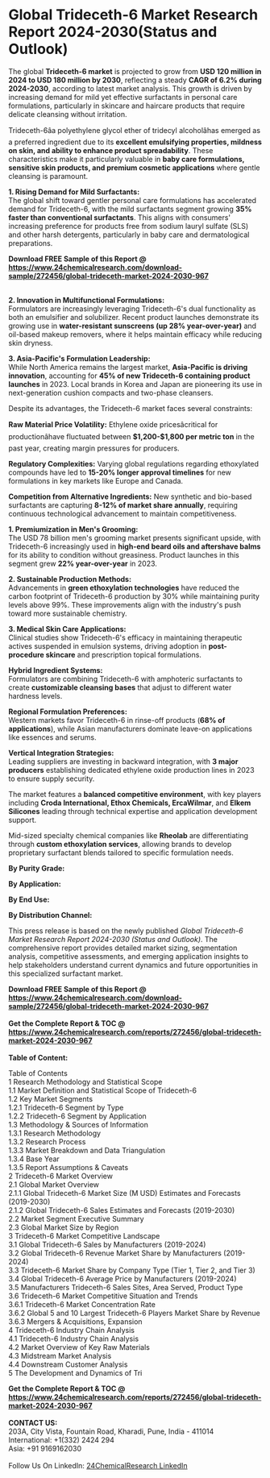 <h1>Global Trideceth-6 Market Research Report 2024-2030(Status and Outlook)</h1><p>The global <strong>Trideceth-6 market</strong> is projected to grow from <strong>USD 120 million in 2024 to USD 180 million by 2030</strong>, reflecting a steady <strong>CAGR of 6.2% during 2024-2030</strong>, according to latest market analysis. This growth is driven by increasing demand for mild yet effective surfactants in personal care formulations, particularly in skincare and haircare products that require delicate cleansing without irritation.</p><p>Trideceth-6âa polyethylene glycol ether of tridecyl alcoholâhas emerged as a preferred ingredient due to its <strong>excellent emulsifying properties, mildness on skin, and ability to enhance product spreadability</strong>. These characteristics make it particularly valuable in <strong>baby care formulations, sensitive skin products, and premium cosmetic applications</strong> where gentle cleansing is paramount.</p><p><strong>1. Rising Demand for Mild Surfactants:</strong><br>
The global shift toward gentler personal care formulations has accelerated demand for Trideceth-6, with the mild surfactants segment growing <strong>35% faster than conventional surfactants</strong>. This aligns with consumers' increasing preference for products free from sodium lauryl sulfate (SLS) and other harsh detergents, particularly in baby care and dermatological preparations.</p><div><b>Download FREE Sample of this Report @ 
            <a href="https://www.24chemicalresearch.com/download-sample/272456/global-trideceth-market-2024-2030-967">
            https://www.24chemicalresearch.com/download-sample/272456/global-trideceth-market-2024-2030-967</a></b></div><br><p><strong>2. Innovation in Multifunctional Formulations:</strong><br>
Formulators are increasingly leveraging Trideceth-6's dual functionality as both an emulsifier and solubilizer. Recent product launches demonstrate its growing use in <strong>water-resistant sunscreens (up 28% year-over-year)</strong> and oil-based makeup removers, where it helps maintain efficacy while reducing skin dryness.</p><p><strong>3. Asia-Pacific's Formulation Leadership:</strong><br>
While North America remains the largest market, <strong>Asia-Pacific is driving innovation</strong>, accounting for <strong>45% of new Trideceth-6 containing product launches</strong> in 2023. Local brands in Korea and Japan are pioneering its use in next-generation cushion compacts and two-phase cleansers.</p><p>Despite its advantages, the Trideceth-6 market faces several constraints:</p><p><strong>Raw Material Price Volatility:</strong> Ethylene oxide pricesâcritical for productionâhave fluctuated between <strong>$1,200-$1,800 per metric ton</strong> in the past year, creating margin pressures for producers.</p><p><strong>Regulatory Complexities:</strong> Varying global regulations regarding ethoxylated compounds have led to <strong>15-20% longer approval timelines</strong> for new formulations in key markets like Europe and Canada.</p><p><strong>Competition from Alternative Ingredients:</strong> New synthetic and bio-based surfactants are capturing <strong>8-12% of market share annually</strong>, requiring continuous technological advancement to maintain competitiveness.</p><p><strong>1. Premiumization in Men's Grooming:</strong><br>
The USD 78 billion men's grooming market presents significant upside, with Trideceth-6 increasingly used in <strong>high-end beard oils and aftershave balms</strong> for its ability to condition without greasiness. Product launches in this segment grew <strong>22% year-over-year</strong> in 2023.</p><p><strong>2. Sustainable Production Methods:</strong><br>
Advancements in <strong>green ethoxylation technologies</strong> have reduced the carbon footprint of Trideceth-6 production by 30% while maintaining purity levels above 99%. These improvements align with the industry's push toward more sustainable chemistry.</p><p><strong>3. Medical Skin Care Applications:</strong><br>
Clinical studies show Trideceth-6's efficacy in maintaining therapeutic actives suspended in emulsion systems, driving adoption in <strong>post-procedure skincare</strong> and prescription topical formulations.</p><p><strong>Hybrid Ingredient Systems:</strong><br>
    Formulators are combining Trideceth-6 with amphoteric surfactants to create <strong>customizable cleansing bases</strong> that adjust to different water hardness levels.</p><p><strong>Regional Formulation Preferences:</strong><br>
    Western markets favor Trideceth-6 in rinse-off products (<strong>68% of applications</strong>), while Asian manufacturers dominate leave-on applications like essences and serums.</p><p><strong>Vertical Integration Strategies:</strong><br>
    Leading suppliers are investing in backward integration, with <strong>3 major producers</strong> establishing dedicated ethylene oxide production lines in 2023 to ensure supply security.</p><p>The market features a <strong>balanced competitive environment</strong>, with key players including <strong>Croda International, Ethox Chemicals, ErcaWilmar</strong>, and <strong>Elkem Silicones</strong> leading through technical expertise and application development support.</p><p>Mid-sized specialty chemical companies like <strong>Rheolab</strong> are differentiating through <strong>custom ethoxylation services</strong>, allowing brands to develop proprietary surfactant blends tailored to specific formulation needs.</p><p><strong>By Purity Grade:</strong></p><p><strong>By Application:</strong></p><p><strong>By End Use:</strong></p><p><strong>By Distribution Channel:</strong></p><p>This press release is based on the newly published <em>Global Trideceth-6 Market Research Report 2024-2030 (Status and Outlook)</em>. The comprehensive report provides detailed market sizing, segmentation analysis, competitive assessments, and emerging application insights to help stakeholders understand current dynamics and future opportunities in this specialized surfactant market.</p><div><b>Download FREE Sample of this Report @ 
            <a href="https://www.24chemicalresearch.com/download-sample/272456/global-trideceth-market-2024-2030-967">
            https://www.24chemicalresearch.com/download-sample/272456/global-trideceth-market-2024-2030-967</a></b></div><br><div><b>Get the Complete Report & TOC @ 
            <a href="https://www.24chemicalresearch.com/reports/272456/global-trideceth-market-2024-2030-967">
            https://www.24chemicalresearch.com/reports/272456/global-trideceth-market-2024-2030-967</a></b></div><br>
            <b>Table of Content:</b><p>Table of Contents<br />
1 Research Methodology and Statistical Scope<br />
1.1 Market Definition and Statistical Scope of Trideceth-6<br />
1.2 Key Market Segments<br />
1.2.1 Trideceth-6 Segment by Type<br />
1.2.2 Trideceth-6 Segment by Application<br />
1.3 Methodology & Sources of Information<br />
1.3.1 Research Methodology<br />
1.3.2 Research Process<br />
1.3.3 Market Breakdown and Data Triangulation<br />
1.3.4 Base Year<br />
1.3.5 Report Assumptions & Caveats<br />
2 Trideceth-6 Market Overview<br />
2.1 Global Market Overview<br />
2.1.1 Global Trideceth-6 Market Size (M USD) Estimates and Forecasts (2019-2030)<br />
2.1.2 Global Trideceth-6 Sales Estimates and Forecasts (2019-2030)<br />
2.2 Market Segment Executive Summary<br />
2.3 Global Market Size by Region<br />
3 Trideceth-6 Market Competitive Landscape<br />
3.1 Global Trideceth-6 Sales by Manufacturers (2019-2024)<br />
3.2 Global Trideceth-6 Revenue Market Share by Manufacturers (2019-2024)<br />
3.3 Trideceth-6 Market Share by Company Type (Tier 1, Tier 2, and Tier 3)<br />
3.4 Global Trideceth-6 Average Price by Manufacturers (2019-2024)<br />
3.5 Manufacturers Trideceth-6 Sales Sites, Area Served, Product Type<br />
3.6 Trideceth-6 Market Competitive Situation and Trends<br />
3.6.1 Trideceth-6 Market Concentration Rate<br />
3.6.2 Global 5 and 10 Largest Trideceth-6 Players Market Share by Revenue<br />
3.6.3 Mergers & Acquisitions, Expansion<br />
4 Trideceth-6 Industry Chain Analysis<br />
4.1 Trideceth-6 Industry Chain Analysis<br />
4.2 Market Overview of Key Raw Materials<br />
4.3 Midstream Market Analysis<br />
4.4 Downstream Customer Analysis<br />
5 The Development and Dynamics of Tri</p><div><b>Get the Complete Report & TOC @ 
            <a href="https://www.24chemicalresearch.com/reports/272456/global-trideceth-market-2024-2030-967">
            https://www.24chemicalresearch.com/reports/272456/global-trideceth-market-2024-2030-967</a></b></div><br><b>CONTACT US:</b><br>
            203A, City Vista, Fountain Road, Kharadi, Pune, India - 411014<br>
            International: +1(332) 2424 294<br>
            Asia: +91 9169162030 <br><br>
            Follow Us On LinkedIn: <a href="https://www.linkedin.com/company/24chemicalresearch/">24ChemicalResearch LinkedIn</a>